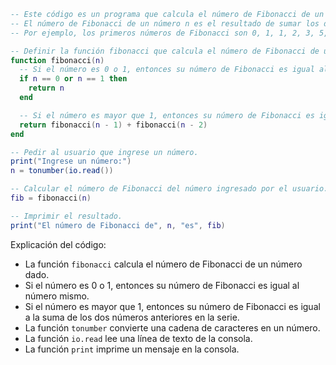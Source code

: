 ```lua
-- Este código es un programa que calcula el número de Fibonacci de un número dado.
-- El número de Fibonacci de un número n es el resultado de sumar los dos números anteriores en la serie.
-- Por ejemplo, los primeros números de Fibonacci son 0, 1, 1, 2, 3, 5, 8, 13, 21, 34, etc.

-- Definir la función fibonacci que calcula el número de Fibonacci de un número dado.
function fibonacci(n)
  -- Si el número es 0 o 1, entonces su número de Fibonacci es igual al número mismo.
  if n == 0 or n == 1 then
    return n
  end

  -- Si el número es mayor que 1, entonces su número de Fibonacci es igual a la suma de los dos números anteriores en la serie.
  return fibonacci(n - 1) + fibonacci(n - 2)
end

-- Pedir al usuario que ingrese un número.
print("Ingrese un número:")
n = tonumber(io.read())

-- Calcular el número de Fibonacci del número ingresado por el usuario.
fib = fibonacci(n)

-- Imprimir el resultado.
print("El número de Fibonacci de", n, "es", fib)
```

Explicación del código:

* La función `fibonacci` calcula el número de Fibonacci de un número dado.
* Si el número es 0 o 1, entonces su número de Fibonacci es igual al número mismo.
* Si el número es mayor que 1, entonces su número de Fibonacci es igual a la suma de los dos números anteriores en la serie.
* La función `tonumber` convierte una cadena de caracteres en un número.
* La función `io.read` lee una línea de texto de la consola.
* La función `print` imprime un mensaje en la consola.